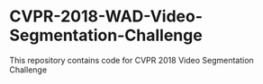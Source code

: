# CVPR-2018-WAD-Video-Segmentation-Challenge
This repository contains code for CVPR 2018 Video Segmentation Challenge
